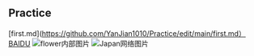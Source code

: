 ## Practice
[first.md](https://github.com/YanJian1010/Practice/edit/main/first.md）
[BAIDU](https://www.baidu.com/)
![flower内部图片](https://github.com/YanJian1010/Practice/edit/main/flower.jpg)
![Japan网络图片](https://baike.baidu.com/pic/%E6%97%A5%E6%9C%AC/111617/2659150816/718e25c71c87d192d000602d?fr=lemma&ct=cover#aid=2659150816&pic=718e25c71c87d192d000602d)
